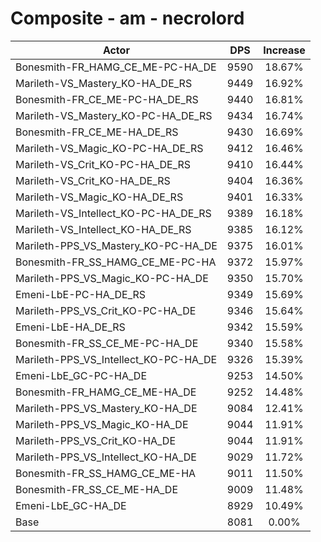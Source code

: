 # Composite - am - necrolord
| Actor | DPS | Increase |
|---|:---:|:---:|
|Bonesmith-FR_HAMG_CE_ME-PC-HA_DE|9590|18.67%|
|Marileth-VS_Mastery_KO-HA_DE_RS|9449|16.92%|
|Bonesmith-FR_CE_ME-PC-HA_DE_RS|9440|16.81%|
|Marileth-VS_Mastery_KO-PC-HA_DE_RS|9434|16.74%|
|Bonesmith-FR_CE_ME-HA_DE_RS|9430|16.69%|
|Marileth-VS_Magic_KO-PC-HA_DE_RS|9412|16.46%|
|Marileth-VS_Crit_KO-PC-HA_DE_RS|9410|16.44%|
|Marileth-VS_Crit_KO-HA_DE_RS|9404|16.36%|
|Marileth-VS_Magic_KO-HA_DE_RS|9401|16.33%|
|Marileth-VS_Intellect_KO-PC-HA_DE_RS|9389|16.18%|
|Marileth-VS_Intellect_KO-HA_DE_RS|9385|16.12%|
|Marileth-PPS_VS_Mastery_KO-PC-HA_DE|9375|16.01%|
|Bonesmith-FR_SS_HAMG_CE_ME-PC-HA|9372|15.97%|
|Marileth-PPS_VS_Magic_KO-PC-HA_DE|9350|15.70%|
|Emeni-LbE-PC-HA_DE_RS|9349|15.69%|
|Marileth-PPS_VS_Crit_KO-PC-HA_DE|9346|15.64%|
|Emeni-LbE-HA_DE_RS|9342|15.59%|
|Bonesmith-FR_SS_CE_ME-PC-HA_DE|9340|15.58%|
|Marileth-PPS_VS_Intellect_KO-PC-HA_DE|9326|15.39%|
|Emeni-LbE_GC-PC-HA_DE|9253|14.50%|
|Bonesmith-FR_HAMG_CE_ME-HA_DE|9252|14.48%|
|Marileth-PPS_VS_Mastery_KO-HA_DE|9084|12.41%|
|Marileth-PPS_VS_Magic_KO-HA_DE|9044|11.91%|
|Marileth-PPS_VS_Crit_KO-HA_DE|9044|11.91%|
|Marileth-PPS_VS_Intellect_KO-HA_DE|9029|11.72%|
|Bonesmith-FR_SS_HAMG_CE_ME-HA|9011|11.50%|
|Bonesmith-FR_SS_CE_ME-HA_DE|9009|11.48%|
|Emeni-LbE_GC-HA_DE|8929|10.49%|
|Base|8081|0.00%|

